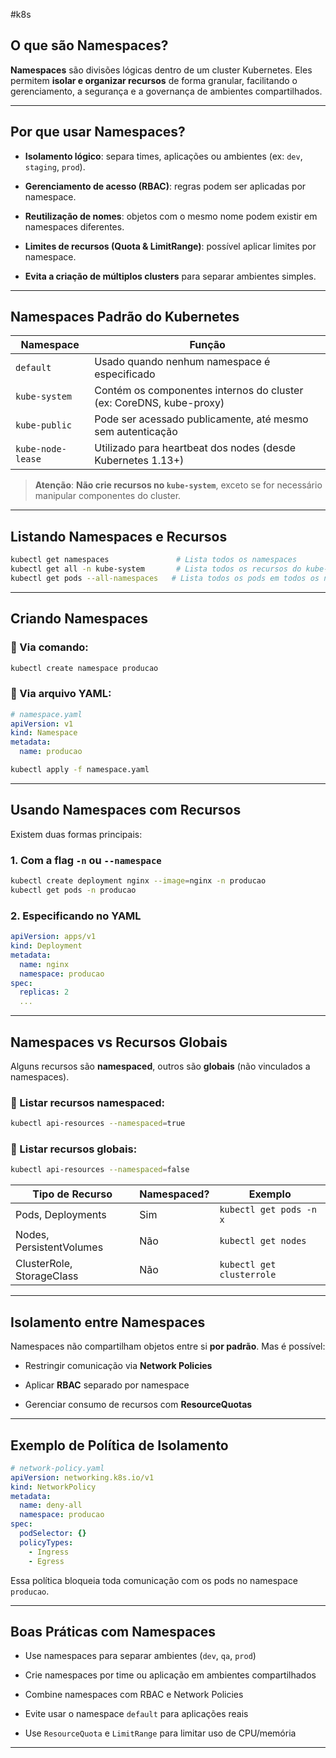 #k8s 

## O que são Namespaces?

**Namespaces** são divisões lógicas dentro de um cluster Kubernetes. Eles permitem **isolar e organizar recursos** de forma granular, facilitando o gerenciamento, a segurança e a governança de ambientes compartilhados.

---

## **Por que usar Namespaces?**

- **Isolamento lógico**: separa times, aplicações ou ambientes (ex: `dev`, `staging`, `prod`).
    
- **Gerenciamento de acesso (RBAC)**: regras podem ser aplicadas por namespace.
    
- **Reutilização de nomes**: objetos com o mesmo nome podem existir em namespaces diferentes.
    
- **Limites de recursos (Quota & LimitRange)**: possível aplicar limites por namespace.
    
- **Evita a criação de múltiplos clusters** para separar ambientes simples.
    

---

## **Namespaces Padrão do Kubernetes**

| Namespace         | Função                                                              |
| ----------------- | ------------------------------------------------------------------- |
| `default`         | Usado quando nenhum namespace é especificado                        |
| `kube-system`     | Contém os componentes internos do cluster (ex: CoreDNS, kube-proxy) |
| `kube-public`     | Pode ser acessado publicamente, até mesmo sem autenticação          |
| `kube-node-lease` | Utilizado para heartbeat dos nodes (desde Kubernetes 1.13+)         |

> **Atenção**: **Não crie recursos no `kube-system`**, exceto se for necessário manipular componentes do cluster.

---

## **Listando Namespaces e Recursos**

```bash
kubectl get namespaces               # Lista todos os namespaces
kubectl get all -n kube-system       # Lista todos os recursos do kube-system
kubectl get pods --all-namespaces   # Lista todos os pods em todos os namespaces
```

---

## **Criando Namespaces**

### 🔹 Via comando:

```bash
kubectl create namespace producao
```

### 🔹 Via arquivo YAML:

```yaml
# namespace.yaml
apiVersion: v1
kind: Namespace
metadata:
  name: producao
```

```bash
kubectl apply -f namespace.yaml
```

---

## **Usando Namespaces com Recursos**

Existem duas formas principais:

### 1. **Com a flag `-n` ou `--namespace`**

```bash
kubectl create deployment nginx --image=nginx -n producao
kubectl get pods -n producao
```

### 2. **Especificando no YAML**

```yaml
apiVersion: apps/v1
kind: Deployment
metadata:
  name: nginx
  namespace: producao
spec:
  replicas: 2
  ...
```

---

## **Namespaces vs Recursos Globais**

Alguns recursos são **namespaced**, outros são **globais** (não vinculados a namespaces).

### 🔹 Listar recursos namespaced:

```bash
kubectl api-resources --namespaced=true
```

### 🔹 Listar recursos globais:

```bash
kubectl api-resources --namespaced=false
```

|Tipo de Recurso|Namespaced?|Exemplo|
|---|---|---|
|Pods, Deployments|Sim|`kubectl get pods -n x`|
|Nodes, PersistentVolumes|Não|`kubectl get nodes`|
|ClusterRole, StorageClass|Não|`kubectl get clusterrole`|

---

## **Isolamento entre Namespaces**

Namespaces não compartilham objetos entre si **por padrão**. Mas é possível:

- Restringir comunicação via **Network Policies**
    
- Aplicar **RBAC** separado por namespace
    
- Gerenciar consumo de recursos com **ResourceQuotas**
    

---

## **Exemplo de Política de Isolamento**

```yaml
# network-policy.yaml
apiVersion: networking.k8s.io/v1
kind: NetworkPolicy
metadata:
  name: deny-all
  namespace: producao
spec:
  podSelector: {}
  policyTypes:
    - Ingress
    - Egress
```

Essa política bloqueia toda comunicação com os pods no namespace `producao`.

---

## **Boas Práticas com Namespaces**

- Use namespaces para separar ambientes (`dev`, `qa`, `prod`)
    
-  Crie namespaces por time ou aplicação em ambientes compartilhados
    
- Combine namespaces com RBAC e Network Policies
    
- Evite usar o namespace `default` para aplicações reais
    
- Use `ResourceQuota` e `LimitRange` para limitar uso de CPU/memória
    

---
